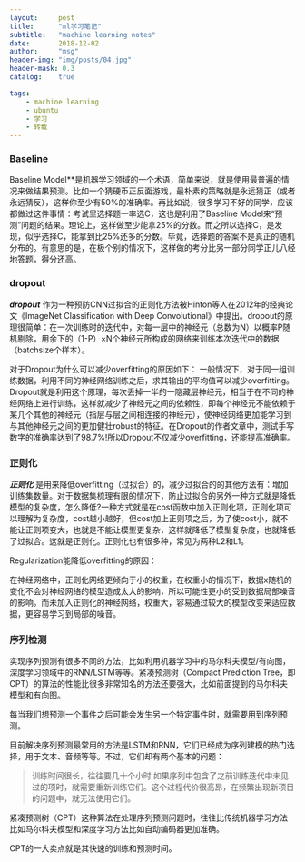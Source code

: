 ```yaml
---
layout:     post
title:      "ml学习笔记"
subtitle:   "machine learning notes"
date:       2018-12-02
author:     "msg"
header-img: "img/posts/04.jpg"
header-mask: 0.3
catalog:    true

tags:
    - machine learning
    - ubuntu
    - 学习
    - 转载
---
```


### Baseline

Baseline Model**是机器学习领域的一个术语，简单来说，就是使用最普遍的情况来做结果预测。比如一个猜硬币正反面游戏，最朴素的策略就是永远猜正（或者永远猜反），这样你至少有50%的准确率。再比如说，很多学习不好的同学，应该都做过这件事情：考试里选择题一率选C，这也是利用了Baseline Model来“预测”问题的结果。理论上，这样做至少能拿25%的分数。而之所以选择C，是发现，似乎选择C，能拿到比25%还多的分数。毕竟，选择题的答案不是真正的随机分布的。有意思的是，在极个别的情况下，这样做的考分比另一部分同学正儿八经地答题，得分还高。

### dropout

***dropout*** 作为一种预防CNN过拟合的正则化方法被Hinton等人在2012年的经典论文《ImageNet Classification with Deep Convolutional》中提出。dropout的原理很简单：在一次训练时的迭代中，对每一层中的神经元（总数为N）以概率P随机剔除，用余下的（1-P）×N个神经元所构成的网络来训练本次迭代中的数据（batchsize个样本）。

对于Dropout为什么可以减少overfitting的原因如下：
一般情况下，对于同一组训练数据，利用不同的神经网络训练之后，求其输出的平均值可以减少overfitting。Dropout就是利用这个原理，每次丢掉一半的一隐藏层神经元，相当于在不同的神经网络上进行训练，这样就减少了神经元之间的依赖性，即每个神经元不能依赖于某几个其他的神经元（指层与层之间相连接的神经元），使神经网络更加能学习到与其他神经元之间的更加健壮robust的特征。在Dropout的作者文章中，测试手写数字的准确率达到了98.7%!所以Dropout不仅减少overfitting，还能提高准确率。

### 正则化

***正则化*** 是用来降低overfitting（过拟合）的，减少过拟合的的其他方法有：增加训练集数量。对于数据集梳理有限的情况下，防止过拟合的另外一种方式就是降低模型的复杂度，怎么降低?一种方式就是在cost函数中加入正则化项，正则化项可以理解为复杂度，cost越小越好，但cost加上正则项之后，为了使cost小，就不能让正则项变大，也就是不能让模型更复杂，这样就降低了模型复杂度，也就降低了过拟合。这就是正则化。正则化也有很多种，常见为两种L2和L1。

Regularization能降低overfitting的原因：

在神经网络中，正则化网络更倾向于小的权重，在权重小的情况下，数据x随机的变化不会对神经网络的模型造成太大的影响，所以可能性更小的受到数据局部噪音的影响。而未加入正则化的神经网络，权重大，容易通过较大的模型改变来适应数据，更容易学习到局部的噪音。

### 序列检测

实现序列预测有很多不同的方法，比如利用机器学习中的马尔科夫模型/有向图，深度学习领域中的RNN/LSTM等等。紧凑预测树（Compact Prediction Tree，即CPT）的算法的性能比很多非常知名的方法还要强大，比如前面提到的马尔科夫模型和有向图。

每当我们想预测一个事件之后可能会发生另一个特定事件时，就需要用到序列预测。

目前解决序列预测最常用的方法是LSTM和RNN，它们已经成为序列建模的热门选择，用于文本、音频等等。不过，它们却有两个基本的问题：

> 训练时间很长，往往要几十个小时
> 如果序列中包含了之前训练迭代中未见过的项时，就需要重新训练它们。这个过程代价很高昂，在频繁出现新项目的问题中，就无法使用它们。

紧凑预测树（CPT）这种算法在处理序列预测问题时，往往比传统机器学习方法比如马尔科夫模型和深度学习方法比如自动编码器更加准确。

CPT的一大卖点就是其快速的训练和预测时间。

